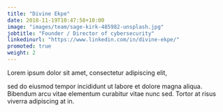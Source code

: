 ```yaml
---
title: "Divine Ekpe"
date: 2018-11-19T10:47:58+10:00
image: "images/team/sage-kirk-485982-unsplash.jpg"
jobtitle: "Founder / Director of cybersecurity"
linkedinurl: "https://www.linkedin.com/in/divine-ekpe/"
promoted: true
weight: 2
---
```


Lorem ipsum dolor sit amet, consectetur adipiscing elit,
<!--more-->

sed do eiusmod tempor incididunt ut labore et dolore magna aliqua. Bibendum arcu vitae elementum curabitur vitae nunc sed. Tortor at risus viverra adipiscing at in.
